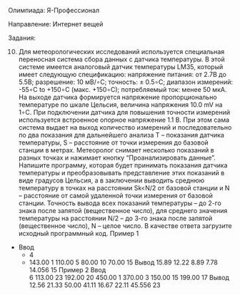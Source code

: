 Олимпиада: Я-Профессионал

Направление: Интернет вещей

Задания:

10) Для метеорологических исследований используется специальная переносная система сбора данных с датчика температуры.
В этой системе имеется аналоговый датчик температуры LM35, который имеет следующую спецификацию:
напряжение питания: от 2.7В до 5.5В;
разрешение: 10 мВ/∘C;
точность: ± 0.5∘C;
диапазон измерений: -55∘C to +150∘C (макс. +150∘C);
потребляемый ток: менее 50 мкА.
На выходе датчика формируется напряжение пропорционально температуре по шкале Цельсия, величина напряжения 10.0 mV на 1∘C.
При подключении датчика для повышения точности измерений используется встроенное опорное напряжение 1.1 В.
При этом сама система выдает на выход количество измерений и последовательно по два показания для дальнейшего
анализа T – показания датчика температуры, S – расстояние от точки измерения до базовой станции в метрах.
Метеоролог снимает несколько показаний в разных точках и нажимает кнопку “Проанализировать данные”. 
Напишите программу, которая будет принимать показания датчика температуры и преобразовывать представление этих показаний
в виде градусов Цельсия, а в заключении выводить среднюю температуру в точках на расстоянии Sk<N/2 от базовой станции
и N – расстояние от самой удаленной точки измерения от базовой станции. Точность вывода всех показаний температуры – до 2-го знака
после запятой (вещественное число), для среднего значения температуры на расстоянии N/2 – до 3-го знака после запятой (вещественное число),
N – целое число. 
В качестве ответа загрузите исходный программный код.
Пример 1
+ Ввод	
  + 4
  + 143.00
    1
    110.00
    5
    80.00 
    10
    70.00 
    15
  Вывод
    15.89 12.22 8.89 7.78 14.056 15
Пример 2
  Ввод	
    6
    113.00
    23
    192.00 
    20
    450.00 
    1
    370.00 
    3
    150.00
    15
    199.00
    17
  Вывод
    12.56 21.33 50.00 41.11 16.67 22.11 45.556 23 
